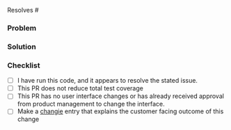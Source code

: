 Resolves #

### Problem

<!---
  Describe the problem this PR is solving. What is the application state
  before this PR is merged?
-->

### Solution

<!---
  Describe the way this PR solves the above problem. Add as much detail as you
  can to help reviewers understand your changes. Include any alternatives and
  tradeoffs you considered.

  For Terraform you'll want to make sure we can CRUD the resource and then also
  be able to mutate different fields with different values, especially null.

### Given this Terraform config file
```tf

```

### The `terraform apply` output
```bash

```
-->

### Checklist

- [ ] I have run this code, and it appears to resolve the stated issue.
- [ ] This PR does not reduce total test coverage
- [ ] This PR has no user interface changes or has already received approval from product management to change the interface.
- [ ] Make a [changie](https://github.com/OpsLevel/opslevel-go/blob/main/CONTRIBUTING.md#changie-change-log-generation) entry that explains the customer facing outcome of this change
